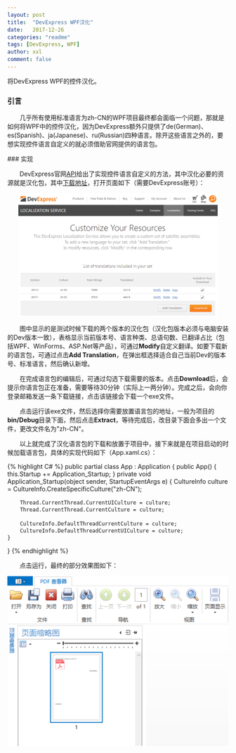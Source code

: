 ```yaml
---
layout: post
title:  "DevExpress WPF汉化"
date:   2017-12-26
categories: "readme"
tags: [DevExpress, WPF]
author: xxl
comment: false
---
```

将DevExpress WPF的控件汉化。
### 引言
<p style="text-indent: 2em">几乎所有使用标准语言为zh-CN的WPF项目最终都会面临一个问题，那就是如何将WPF中的控件汉化，因为DevExpress额外只提供了de(German)、es(Spanish)、ja(Japanese)、ru(Russian)四种语言。除开这些语言之外的，要想实现控件语言自定义的就必须借助官网提供的语言包。</p>
### 实现
<p style="text-indent: 2em">DevExpress官网<a href="https://documentation.devexpress.com/WPF/7544/Localization/Localizing-WPF-Controls-via-Satellite-Resource-Assemblies" target="_blank">API</a>给出了实现控件语言自定义的方法，其中汉化必要的资源就是汉化包，其中<a href="https://localization.devexpress.com/" target="_blank">下载地址</a>，打开页面如下（需要DevExpress账号）：</p>
<div style="text-align:center"><img width="90%" height="auto" src="/assets/images/post/2017/2017-12-26-devexpress_localization_zh-CN/localization.png"/></div>
<p style="text-indent: 2em">图中显示的是测试时候下载的两个版本的汉化包（汉化包版本必须与电脑安装的Dev版本一致），表格显示当前版本号、语言种类、总语句数、已翻译占比（包括WPF、WinForms、ASP.Net等产品），可通过<strong>Modify</strong>自定义翻译。如要下载新的语言包，可通过点击<strong>Add Translation</strong>，在弹出框选择适合自己当前Dev的版本号、标准语言，然后确认新增。</p>
<p style="text-indent: 2em">在完成语言包的编辑后，可通过勾选下载需要的版本。点击<strong>Download</strong>后，会提示你语言包正在准备，需要等待30分钟（实际上一两分钟）。完成之后，会向你登录邮箱发送一条下载链接，点击该链接会下载一个exe文件。</p>
<p style="text-indent: 2em">点击运行该exe文件，然后选择你需要放置语言包的地址，一般为项目的<strong>bin/Debug</strong>目录下面，然后点击<strong>Extract</strong>，等待完成后，改目录下面会多出一个文件，更改文件名为"zh-CN"。</p>
<p style="text-indent: 2em">以上就完成了汉化语言包的下载和放置于项目中，接下来就是在项目启动的时候加载语言包，具体的实现代码如下（App.xaml.cs）：</p>
{% highlight C# %}
public partial class App : Application
{
    public App()
    {
        this.Startup += Application_Startup;
    }
    private void Application_Startup(object sender, StartupEventArgs e)
    {
        CultureInfo culture =  CultureInfo.CreateSpecificCulture("zh-CN");

        Thread.CurrentThread.CurrentUICulture = culture;
        Thread.CurrentThread.CurrentCulture = culture;

        CultureInfo.DefaultThreadCurrentCulture = culture;
        CultureInfo.DefaultThreadCurrentUICulture = culture;
    }
}
{% endhighlight %} 
<p style="text-indent: 2em">点击运行，最终的部分效果图如下：</p>
<div style="text-align:center"><img height="auto" src="/assets/images/post/2017/2017-12-26-devexpress_localization_zh-CN/result.png"/></div>